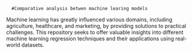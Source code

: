       #Comparative analysis betwen machine learing models


Machine learning has greatly influenced various domains, including agriculture, healthcare, and marketing, by providing solutions to practical challenges. This repository seeks to offer valuable insights into different machine learning regression techniques and their applications using real-world datasets.
